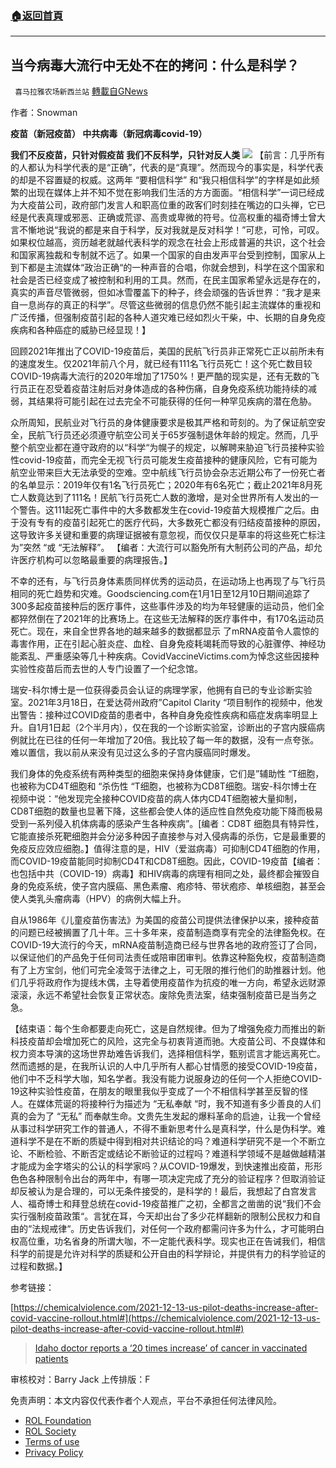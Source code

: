 ###  [:house:返回首頁](https://github.com/ourhimalayas/txt)
---


## 当今病毒大流行中无处不在的拷问：什么是科学？
` 喜马拉雅农场新西兰站` [轉載自GNews](https://gnews.org/zh-hans/1786912/)

作者：Snowman

**疫苗（新冠疫苗）
中共病毒（新冠病毒covid-19）**

**我们不反疫苗，只针对假疫苗
我们不反科学，只针对反人类**
![](https://assets.gnews.org/wp-content/uploads/2021/12/9b6fdd54ff6fd1f7.jpg)
【前言：几乎所有的人都认为科学代表的是“正确”，代表的是“真理”。然而现今的事实是，科学代表的却是不容置疑的权威。这两年 “要相信科学” 和“我只相信科学”的字样是如此频繁的出现在媒体上并不知不觉在影响我们生活的方方面面。“相信科学”一词已经成为大疫苗公司，政府部门发言人和职高位重的政客们时刻挂在嘴边的口头禅，它已经是代表真理或邪恶、正确或荒谬、高贵或卑微的符号。位高权重的福奇博士曾大言不慚地说“我说的都是来自于科学，反对我就是反对科学！”可悲，可怜，可叹。如果权位越高，资历越老就越代表科学的观念在社会上形成普遍的共识，这个社会和国家离独裁和专制就不远了。如果一个国家的自由发声平台受到控制，国家从上到下都是主流媒体“政治正确“的一种声音的合唱，你就会想到，科学在这个国家和社会是否已经变成了被控制和利用的工具。然而，在民主国家希望永远是存在的，真实的声音尽管微弱，但如冰雪覆盖下的种子，终会顽强的告诉世界：“我才是来自一息尚存的真正的科学”。尽管这些微弱的信息仍然不能引起主流媒体的重视和广泛传播，但强制疫苗引起的各种人道灾难已经如烈火干柴，中、长期的自身免疫疾病和各种癌症的威胁已经显现！】

回顾2021年推出了COVID-19疫苗后，美国的民航飞行员非正常死亡正以前所未有的速度发生。仅2021年前八个月，就已经有111名飞行员死亡！这个死亡数目较COVID-19病毒大流行的2020年增加了1750%！更严酷的现实是，还有无数的飞行员正在忍受着疫苗注射后对身体造成的各种伤痛，自身免疫系统功能持续的减弱，其结果将可能引起在过去完全不可能获得的任何一种罕见疾病的潜在危胁。

众所周知，民航业对飞行员的身体健康要求是极其严格和苛刻的。为了保证航空安全，民航飞行员还必须遵守航空公司关于65岁强制退休年龄的规定。然而，几乎整个航空业都在遵守政府的以“科学“为幌子的规定，以解聘来胁迫飞行员接种实验性covid-19疫苗，而完全无视飞行员可能发生疫苗接种的健康风险，它有可能为航空业带来巨大无法承受的空难。空中航线飞行员协会杂志近期公布了一份死亡者的名单显示：2019年仅有1名飞行员死亡；2020年有6名死亡；截止2021年8月死亡人数竟达到了111名！民航飞行员死亡人数的激增，是对全世界所有人发出的一个警告。这111起死亡事件中的大多数都发生在covid-19疫苗大规模推广之后。由于没有专有的疫苗引起死亡的医疗代码，大多数死亡都没有归结疫苗接种的原因，这导致许多关键和重要的病理证据被有意忽视，而仅仅只是草率的将这些死亡标注为”突然 “或 “无法解释”。 【编者：大流行可以豁免所有大制药公司的产品，却允许医疗机构可以忽略最重要的病理报告。】

不幸的还有，与飞行员身体素质同样优秀的运动员，在运动场上也再现了与飞行员相同的死亡趋势和灾难。Goodsciencing.com在1月1日至12月10日期间追踪了300多起疫苗接种后的医疗事件，这些事件涉及的均为年轻健康的运动员，他们全都猝然倒在了2021年的比赛场上。在这些无法解释的医疗事件中，有170名运动员死亡。现在，来自全世界各地的越来越多的数据都显示 了mRNA疫苗令人震惊的毒害作用，正在引起心脏炎症、血栓、自身免疫耗竭耗而导致的心脏骤停、神经功能紊乱、严重感染等几十种疾病。CovidVaccineVictims.com为悼念这些因接种实验性疫苗后而去世的人专门设置了一个纪念馆。

瑞安-科尔博士是一位获得委员会认证的病理学家，他拥有自已的专业诊断实验室。2021年3月18日，在爱达荷州政府”Capitol Clarity “项目制作的视频中，他发出警告：接种过COVID疫苗的患者中，各种自身免疫性疾病和癌症发病率明显上升。自1月1日起（2个半月内），仅在我的一个诊断实验室，诊断出的子宫内膜癌病例就比在已往的任何一年增加了20倍。我比较了每一年的数据，没有一点夸张。难以置信，我以前从来没有见过这么多的子宫内膜癌同时爆发。

我们身体的免疫系统有两种类型的细胞来保持身体健康，它们是”辅助性 “T细胞，也被称为CD4T细胞和 “杀伤性 “T细胞，也被称为CD8T细胞。瑞安-科尔博士在视频中说：“他发现完全接种COVID疫苗的病人体内CD4T细胞被大量抑制，CD8T细胞的数量也显著下降，这些都会使人体的适应性自然免疫功能下降而极易受到一系列侵入机体病毒的感染产生各种疾病”。[编者：CD8T 细胞具有特异性，它能直接杀死靶细胞并会分泌多种因子直接参与对入侵病毒的杀伤，它是最重要的免疫反应效应细胞。】值得注意的是，HIV（爱滋病毒）可抑制CD4T细胞的作用，而COVID-19疫苗能同时抑制CD4T和CD8T细胞。因此，COVID-19疫苗【编者：也包括中共（COVID-19）病毒】和HIV病毒的病理有相同之处，最终都会摧毁自身的免疫系统，使子宫内膜癌、黑色素瘤、疱疹特、带状疱疹、单核细胞，甚至会使人类乳头瘤病毒（HPV）的病例大幅上升。

自从1986年《儿童疫苗伤害法》为美国的疫苗公司提供法律保护以来，接种疫苗的问题已经被搁置了几十年。三十多年来，疫苗制造商享有完全的法律豁免权。在COVID-19大流行的今天，mRNA疫苗制造商已经与世界各地的政府签订了合同，以保证他们的产品免于任何司法责任或陪审团审判。依靠这种豁免权，疫苗制造商有了上方宝剑，他们可完全凌驾于法律之上，可无限的推行他们的助推器计划。他们几乎将政府作为提线木偶，主导着使用疫苗作为抗疫的唯一方向，希望永远财源滚滚，永远不希望社会恢复正常状态。废除免责法案，结束强制疫苗已是当务之急。

【结束语：每个生命都要走向死亡，这是自然规律。但为了增强免疫力而推出的新科技疫苗却会增加死亡的风险，这完全与初衷背道而驰。大疫苗公司、不良媒体和权力资本导演的这场世界劫难告诉我们，选择相信科学，甄别谎言才能远离死亡。然而遗撼的是，在我所认识的人中几乎所有人都心甘情愿的接受COVID-19疫苗，他们中不乏科学大咖，知名学者。我没有能力说服身边的任何一个人拒绝COVID-19这种实验性疫苗，在朋友的眼里我似乎变成了一个不相信科学甚至反智的怪人。在媒体荒诞的将接种行为描述为 “无私奉献 “时，我不知道有多少善良的人们真的会为了 “无私” 而奉献生命。文贵先生发起的爆料革命的启迪，让我一个曾经从事过科学研究工作的普通人，不得不重新思考什么是真科学，什么是伪科学。难道科学不是在不断的质疑中得到相对共识结论的吗？难道科学研究不是一个不断立论、不断检验、不断否定或结论不断验证的过程吗？难道科学领域不是越做越精湛才能成为金字塔尖的公认的科学家吗？从COVID-19爆发，到快速推出疫苗，形形色色各种限制令出台的两年中，有哪一项决定完成了充分的验证程序？但取消验证却反被认为是合理的，可以无条件接受的，是科学的！最后，我想起了白宫发言人、福奇博士和拜登总统在covid-19疫苗推广之初，全都言之凿凿的说“我们不会实行强制疫苗政策“。言犹在耳，今天却出台了多少花样翻新的限制公民权力和自由的“法规戒律“。历史告诉我们，对任何一个政府都需问许多为什么，才可能明白权高位重，功名省身的所谓大咖，不一定能代表科学。现实也正在告诫我们，相信科学的前提是允许对科学的质疑和公开自由的科学辩论，并提供有力的科学验证的过程和数据。】

参考链接：

[https://chemicalviolence.com/2021-12-13-us-pilot-deaths-increase-after-covid-vaccine-rollout.html#](https://chemicalviolence.com/2021-12-13-us-pilot-deaths-increase-after-covid-vaccine-rollout.html#)



> [Idaho doctor reports a ‘20 times increase’ of cancer in vaccinated patients](https://www.lifesitenews.com/news/idaho-doctor-reports-a-20-times-increase-of-cancer-in-vaccinated-patients/)



审核校对：Barry Jack
上传排版：F

 

免责声明：本文内容仅代表作者个人观点，平台不承担任何法律风险。

- [ROL Foundation](https://rolfoundation.org/)
- [ROL Society](https://rolsociety.org/)
- [Terms of use](https://gnews.org/terms-of-use-3/)
- [Privacy Policy](https://gnews.org/privacy-policy/)

